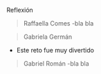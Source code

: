 Reflexión

> Raffaella Comes
-bla bla

> Gabriela Germán
- Este reto fue muy divertido 

> Gabriel Román
-bla bla
